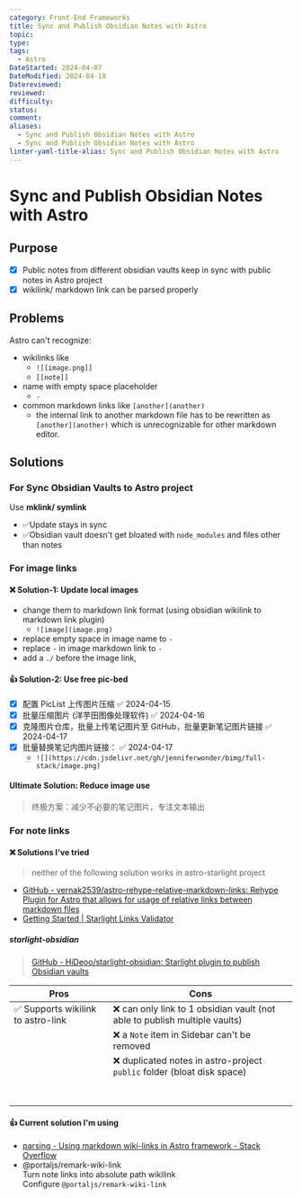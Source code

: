 ```yaml
---
category: Front-End Frameworks
title: Sync and Publish Obsidian Notes with Astro
topic: 
type: 
tags:
  - Astro
DateStarted: 2024-04-07
DateModified: 2024-04-18
Datereviewed: 
reviewed: 
difficulty: 
status: 
comment: 
aliases:
  - Sync and Publish Obsidian Notes with Astro
  - Sync and Publish Obsidian Notes with Astro
linter-yaml-title-alias: Sync and Publish Obsidian Notes with Astro
---
```


# Sync and Publish Obsidian Notes with Astro

## Purpose

- [x] Public notes from different obsidian vaults keep in sync with public notes in Astro project
- [x] wikilink/ markdown link can be parsed properly

## Problems

Astro can't recognize:

- wikilinks like
  - `![[image.png]]`
  - `[[note]]`
- name with empty space placeholder
  - `-`
- common markdown links like `[another](another)`
  - the internal link to another markdown file has to be rewritten as `[another](another)` which is unrecognizable for other markdown editor.

## Solutions

### For Sync Obsidian Vaults to Astro project

Use **mklink/ symlink**

- ✅Update stays in sync
- ✅Obsidian vault doesn't get bloated with `node_modules` and files other than notes

### For image links

#### ❌ Solution-1: Update local images

- change them to markdown link format (using obsidian wikilink to markdown link plugin)
  - `![image](image.png)`
- replace empty space in image name to `-`
- replace `-` in image markdown link to `-`
- add a `./` before the image link,

#### 👍 Solution-2: Use free pic-bed

- [x] 配置 PicList 上传图片压缩 ✅ 2024-04-15
- [x] 批量压缩图片 (洋芋田图像处理软件) ✅ 2024-04-16
- [x] 克隆图片仓库，批量上传笔记图片至 GitHub，批量更新笔记图片链接 ✅ 2024-04-17
- [x] 批量替换笔记内图片链接： ✅ 2024-04-17
  - `![](https://cdn.jsdelivr.net/gh/jenniferwonder/bimg/full-stack/image.png)`

#### Ultimate Solution: Reduce image use

> 终极方案：减少不必要的笔记图片，专注文本输出

### For note links

#### ❌ Solutions I've tried

> neither of the following solution works in astro-starlight project

- [GitHub - vernak2539/astro-rehype-relative-markdown-links: Rehype Plugin for Astro that allows for usage of relative links between markdown files](https://github.com/vernak2539/astro-rehype-relative-markdown-links)
- [Getting Started | Starlight Links Validator](https://starlight-links-validator.vercel.app/getting-started/)

##### starlight-obsidian

> [GitHub - HiDeoo/starlight-obsidian: Starlight plugin to publish Obsidian vaults](https://github.com/HiDeoo/starlight-obsidian)

| Pros                               | Cons                                                                       |
| ---------------------------------- | -------------------------------------------------------------------------- |
| ✅ Supports wikilink to astro-link | ❌ can only link to 1 obsidian vault (not able to publish multiple vaults) |
|                                    | ❌ a `Note` item in Sidebar can't be removed                               |
|                                    | ❌ duplicated notes in astro-project `public` folder (bloat disk space)    |
|                                    | <br><br>                                                                   |

#### 👍 Current solution I'm using

- [parsing - Using markdown wiki-links in Astro framework - Stack Overflow](https://stackoverflow.com/questions/76163067/using-markdown-wiki-links-in-astro-framework)
- @portaljs/remark-wiki-link  
  Turn note links into absolute path wikilink  
  Configure `@portaljs/remark-wiki-link`
